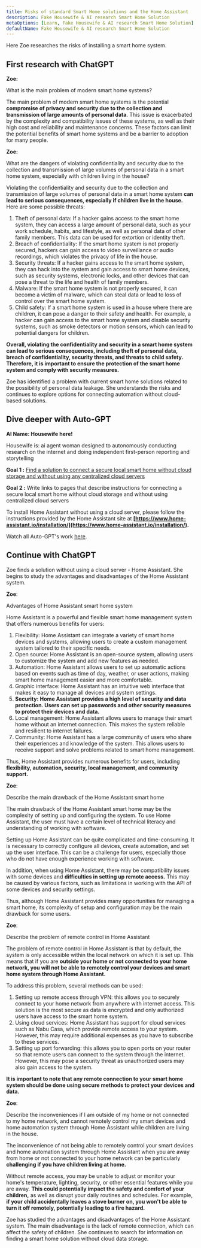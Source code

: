 ```yaml
---
title: Risks of standard Smart Home solutions and the Home Assistant
description: Fake Housewife & AI research Smart Home Solution
metaOptions: [Learn, Fake Housewife & AI research Smart Home Solution]
defaultName: Fake Housewife & AI research Smart Home Solution
---
```


<LessonImages imageClasses="mb"  src='fake-housewife-and-ai-research-smart-home-solution/lesson-3-banner.png' alt="fake housewife ai" />

<RoboAcademyText fWeight="600">
  Here Zoe researches the risks of installing a smart home system.
</RoboAcademyText>


## First research with ChatGPT

<RoboAcademyDialog>

**Zoe:**

What is the main problem of modern smart home systems?
</RoboAcademyDialog>

<RoboAcademyDialog>

<ChatGPT/>

The main problem of modern smart home systems is the potential **compromise of privacy and security due to the collection and transmission of large amounts of personal data**. This issue is exacerbated by the complexity and compatibility issues of these systems, as well as their high cost and reliability and maintenance concerns. These factors can limit the potential benefits of smart home systems and be a barrier to adoption for many people.

</RoboAcademyDialog>

<RoboAcademyDialog>

**Zoe:**

What are the dangers of violating confidentiality and security due to the collection and transmission of large volumes of personal data in a smart home system, especially with children living in the house?
</RoboAcademyDialog>


<RoboAcademyDialog>

<ChatGPT/>

Violating the confidentiality and security due to the collection and transmission of large volumes of personal data in a smart home system **can lead to serious consequences, especially if children live in the house.**  Here are some possible threats:

1. Theft of personal data: If a hacker gains access to the smart home system, they can access a large amount of personal data, such as your work schedule, habits, and lifestyle, as well as personal data of other family members. This data can be used for extortion or identity theft.
2. Breach of confidentiality: If the smart home system is not properly secured, hackers can gain access to video surveillance or audio recordings, which violates the privacy of life in the house.
3. Security threats: If a hacker gains access to the smart home system, they can hack into the system and gain access to smart home devices, such as security systems, electronic locks, and other devices that can pose a threat to the life and health of family members.
4. Malware: If the smart home system is not properly secured, it can become a victim of malware, which can steal data or lead to loss of control over the smart home system.
5. Child safety: If a smart home system is used in a house where there are children, it can pose a danger to their safety and health. For example, a hacker can gain access to the smart home system and disable security systems, such as smoke detectors or motion sensors, which can lead to potential dangers for children.

**Overall, violating the confidentiality and security in a smart home system can lead to serious consequences, including theft of personal data, breach of confidentiality, security threats, and threats to child safety. Therefore, it is important to ensure the protection of the smart home system and comply with security measures.**

</RoboAcademyDialog>

Zoe has identified a problem with current smart home solutions related to the possibility of personal data leakage. She understands the risks and continues to explore options for connecting automation without cloud-based solutions.

## Dive deeper with Auto-GPT

<RoboAcademyTerminal title="Auto-GPT">

**AI Name: Housewife here!**

Housewife is: ai agent woman designed to autonomously conducting research on the internet and doing independent first-person reporting and storytelling

**Goal 1 :**  <u>Find a solution  to connect a secure local smart home without cloud storage and without using any centralized cloud servers</u>

**Goal 2 :** Write links to pages that describe instructions for connecting a secure local smart home without cloud storage and without using centralized cloud servers

</RoboAcademyTerminal>

<RoboAcademyTerminal title="Research result">

To install Home Assistant without using a cloud server, please follow the instructions provided by the Home Assistant site at **[https://www.home-assistant.io/installation/](https://www.home-assistant.io/installation/).** 
</RoboAcademyTerminal>

Watch all Auto-GPT's work [here](https://www.notion.so/Process-AUTO-GPT-ousewife-9-1-1-a017c63d7707483a92f6872361e0f8fa).

## Continue with ChatGPT

Zoe finds a solution without using a cloud server - Home Assistant. She begins to study the advantages and disadvantages of the Home Assistant system.


<RoboAcademyDialog>

**Zoe**:

Advantages of Home Assistant smart home system

</RoboAcademyDialog>

<RoboAcademyDialog>

<ChatGPT/>

Home Assistant is a powerful and flexible smart home management system that offers numerous benefits for users:

1. Flexibility: Home Assistant can integrate a variety of smart home devices and systems, allowing users to create a custom management system tailored to their specific needs.
2. Open source: Home Assistant is an open-source system, allowing users to customize the system and add new features as needed.
3. Automation: Home Assistant allows users to set up automatic actions based on events such as time of day, weather, or user actions, making smart home management easier and more comfortable.
4. Graphic interface: Home Assistant has an intuitive web interface that makes it easy to manage all devices and system settings.
5. **Security: Home Assistant provides a high level of security and data protection. Users can set up passwords and other security measures to protect their devices and data.**
6. Local management: Home Assistant allows users to manage their smart home without an internet connection. This makes the system reliable and resilient to internet failures.
7. Community: Home Assistant has a large community of users who share their experiences and knowledge of the system. This allows users to receive support and solve problems related to smart home management.

Thus, Home Assistant provides numerous benefits for users, including **flexibility, automation, security, local management, and community support.**

</RoboAcademyDialog>

<RoboAcademyDialog>

**Zoe**:

Describe the main drawback of the Home Assistant smart home

</RoboAcademyDialog>

<RoboAcademyDialog>

<ChatGPT/>

The main drawback of the Home Assistant smart home may be the complexity of setting up and configuring the system. To use Home Assistant, the user must have a certain level of technical literacy and understanding of working with software.

Setting up Home Assistant can be quite complicated and time-consuming. It is necessary to correctly configure all devices, create automation, and set up the user interface. This can be a challenge for users, especially those who do not have enough experience working with software.

In addition, when using Home Assistant, there may be compatibility issues with some devices and **difficulties in setting up remote access.** This may be caused by various factors, such as limitations in working with the API of some devices and security settings.

Thus, although Home Assistant provides many opportunities for managing a smart home, its complexity of setup and configuration may be the main drawback for some users.

</RoboAcademyDialog>

<RoboAcademyDialog>

**Zoe**:

Describe the problem of remote control in Home Assistant

</RoboAcademyDialog>

<RoboAcademyDialog>

<ChatGPT/>

The problem of remote control in Home Assistant is that by default, the system is only accessible within the local network on which it is set up. This means that if you are **outside your home or not connected to your home network, you will not be able to remotely control your devices and smart home system through Home Assistant.**

To address this problem, several methods can be used:

1. Setting up remote access through VPN: this allows you to securely connect to your home network from anywhere with internet access. This solution is the most secure as data is encrypted and only authorized users have access to the smart home system.
2. Using cloud services: Home Assistant has support for cloud services such as Nabu Casa, which provide remote access to your system. However, this may require additional expenses as you have to subscribe to these services.
3. Setting up port forwarding: this allows you to open ports on your router so that remote users can connect to the system through the internet. However, this may pose a security threat as unauthorized users may also gain access to the system.

**It is important to note that any remote connection to your smart home system should be done using secure methods to protect your devices and data.**

</RoboAcademyDialog>

<RoboAcademyDialog>

**Zoe**:

Describe the inconveniences if I am outside of my home or not connected to my home network, and cannot remotely control my smart devices and home automation system through Home Assistant while children are living in the house.

</RoboAcademyDialog>

<RoboAcademyDialog>

<ChatGPT/>

The inconvenience of not being able to remotely control your smart devices and home automation system through Home Assistant when you are away from home or not connected to your home network can be particularly **challenging if you have children living at home.**

Without remote access, you may be unable to adjust or monitor your home's temperature, lighting, security, or other essential features while you are away. **This could potentially impact the safety and comfort of your children,** as well as disrupt your daily routines and schedules. For example, **if your child accidentally leaves a stove burner on, you won't be able to turn it off remotely, potentially leading to a fire hazard.**

</RoboAcademyDialog>


<RoboAcademyText>

Zoe has studied the advantages and disadvantages of the Home Assistant system. The main disadvantage is the lack of remote connection, which can affect the safety of children. She continues to search for information on finding a smart home solution without cloud data storage.

</RoboAcademyText >




